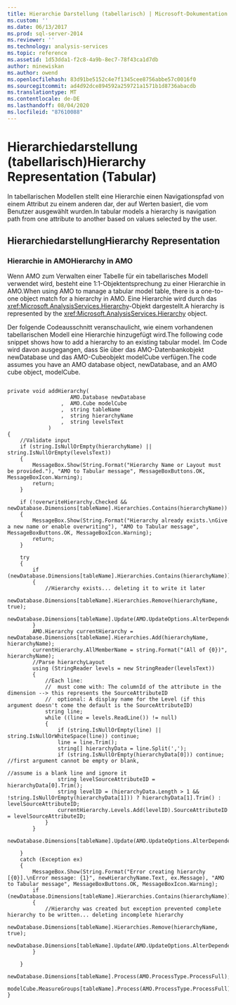 ```yaml
---
title: Hierarchie Darstellung (tabellarisch) | Microsoft-Dokumentation
ms.custom: ''
ms.date: 06/13/2017
ms.prod: sql-server-2014
ms.reviewer: ''
ms.technology: analysis-services
ms.topic: reference
ms.assetid: 1d53dda1-f2c8-4a9b-8ec7-78f43ca1d7db
author: minewiskan
ms.author: owend
ms.openlocfilehash: 83d91be5152c4e7f1345cee8756abbe57c0016f0
ms.sourcegitcommit: ad4d92dce894592a259721a1571b1d8736abacdb
ms.translationtype: MT
ms.contentlocale: de-DE
ms.lasthandoff: 08/04/2020
ms.locfileid: "87610088"
---
```

# <a name="hierarchy-representation-tabular"></a><span data-ttu-id="54012-102">Hierarchiedarstellung (tabellarisch)</span><span class="sxs-lookup"><span data-stu-id="54012-102">Hierarchy Representation (Tabular)</span></span>
  <span data-ttu-id="54012-103">In tabellarischen Modellen stellt eine Hierarchie einen Navigationspfad von einem Attribut zu einem anderen dar, der auf Werten basiert, die vom Benutzer ausgewählt wurden.</span><span class="sxs-lookup"><span data-stu-id="54012-103">In tabular models a hierarchy is navigation path from one attribute to another based on values selected by the user.</span></span>  
  
## <a name="hierarchy-representation"></a><span data-ttu-id="54012-104">Hierarchiedarstellung</span><span class="sxs-lookup"><span data-stu-id="54012-104">Hierarchy Representation</span></span>  
  
### <a name="hierarchy-in-amo"></a><span data-ttu-id="54012-105">Hierarchie in AMO</span><span class="sxs-lookup"><span data-stu-id="54012-105">Hierarchy in AMO</span></span>  
 <span data-ttu-id="54012-106">Wenn AMO zum Verwalten einer Tabelle für ein tabellarisches Modell verwendet wird, besteht eine 1:1-Objektentsprechung zu einer Hierarchie in AMO.</span><span class="sxs-lookup"><span data-stu-id="54012-106">When using AMO to manage a tabular model table, there is a one-to-one object match for a hierarchy in AMO.</span></span> <span data-ttu-id="54012-107">Eine Hierarchie wird durch das <xref:Microsoft.AnalysisServices.Hierarchy>-Objekt dargestellt.</span><span class="sxs-lookup"><span data-stu-id="54012-107">A hierarchy is represented by the <xref:Microsoft.AnalysisServices.Hierarchy> object.</span></span>  
  
 <span data-ttu-id="54012-108">Der folgende Codeausschnitt veranschaulicht, wie einem vorhandenen tabellarischen Modell eine Hierarchie hinzugefügt wird.</span><span class="sxs-lookup"><span data-stu-id="54012-108">The following code snippet shows how to add a hierarchy to an existing tabular model.</span></span> <span data-ttu-id="54012-109">Im Code wird davon ausgegangen, dass Sie über das AMO-Datenbankobjekt newDatabase und das AMO-Cubeobjekt modelCube verfügen.</span><span class="sxs-lookup"><span data-stu-id="54012-109">The code assumes you have an AMO database object, newDatabase, and an AMO cube object, modelCube.</span></span>  
  
```  
  
private void addHierarchy(  
                    AMO.Database newDatabase  
                 ,  AMO.Cube modelCube  
                 ,  string tableName  
                 ,  string hierarchyName  
                 ,  string levelsText  
             )  
{  
    //Validate input  
    if (string.IsNullOrEmpty(hierarchyName) || string.IsNullOrEmpty(levelsText))  
    {  
        MessageBox.Show(String.Format("Hierarchy Name or Layout must be provided."), "AMO to Tabular message", MessageBoxButtons.OK, MessageBoxIcon.Warning);  
        return;  
    }  
  
    if (!overwriteHierarchy.Checked && newDatabase.Dimensions[tableName].Hierarchies.Contains(hierarchyName))  
    {  
        MessageBox.Show(String.Format("Hierarchy already exists.\nGive a new name or enable overwriting"), "AMO to Tabular message", MessageBoxButtons.OK, MessageBoxIcon.Warning);  
        return;  
    }  
  
    try  
    {  
        if (newDatabase.Dimensions[tableName].Hierarchies.Contains(hierarchyName))  
        {  
            //Hierarchy exists... deleting it to write it later  
            newDatabase.Dimensions[tableName].Hierarchies.Remove(hierarchyName, true);  
            newDatabase.Dimensions[tableName].Update(AMO.UpdateOptions.AlterDependents);  
        }  
        AMO.Hierarchy currentHierarchy = newDatabase.Dimensions[tableName].Hierarchies.Add(hierarchyName, hierarchyName);  
        currentHierarchy.AllMemberName = string.Format("(All of {0})", hierarchyName);  
        //Parse hierarchyLayout  
        using (StringReader levels = new StringReader(levelsText))  
        {  
            //Each line:  
            //  must come with: The columnId of the attribute in the dimension --> this represents the SourceAttributeID  
            //  optional: A display name for the Level (if this argument doesn't come the default is the SourceAttributeID)  
            string line;  
            while ((line = levels.ReadLine()) != null)  
            {  
                if (string.IsNullOrEmpty(line) || string.IsNullOrWhiteSpace(line)) continue;  
                line = line.Trim();  
                string[] hierarchyData = line.Split(',');  
                if (string.IsNullOrEmpty(hierarchyData[0])) continue; //first argument cannot be empty or blank,   
                                                                      //assume is a blank line and ignore it  
                string levelSourceAttributeID = hierarchyData[0].Trim();  
                string levelID = (hierarchyData.Length > 1 && !string.IsNullOrEmpty(hierarchyData[1])) ? hierarchyData[1].Trim() : levelSourceAttributeID;  
                currentHierarchy.Levels.Add(levelID).SourceAttributeID = levelSourceAttributeID;  
            }  
        }  
        newDatabase.Dimensions[tableName].Update(AMO.UpdateOptions.AlterDependents);  
  
    }  
    catch (Exception ex)  
    {  
        MessageBox.Show(String.Format("Error creating hierarchy [{0}].\nError message: {1}", newHierarchyName.Text, ex.Message), "AMO to Tabular message", MessageBoxButtons.OK, MessageBoxIcon.Warning);  
        if (newDatabase.Dimensions[tableName].Hierarchies.Contains(hierarchyName))  
        {  
            //Hierarchy was created but exception prevented complete hierarchy to be written... deleting incomplete hierarchy  
            newDatabase.Dimensions[tableName].Hierarchies.Remove(hierarchyName, true);  
            newDatabase.Dimensions[tableName].Update(AMO.UpdateOptions.AlterDependents);  
        }  
  
    }  
    newDatabase.Dimensions[tableName].Process(AMO.ProcessType.ProcessFull);  
    modelCube.MeasureGroups[tableName].Process(AMO.ProcessType.ProcessFull);  
}  
  
```  
  
  
